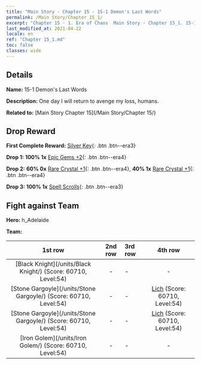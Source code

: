 ```yaml
---
title: "Main Story - Chapter 15 - 15-1 Demon's Last Words"
permalink: /Main Story/Chapter 15_1/
excerpt: "Chapter 15 - 1. Era of Chaos  Main Story - Chapter 15_1. 15-1 Demon's Last Words"
last_modified_at: 2021-04-22
locale: en
ref: "Chapter 15_1.md"
toc: false
classes: wide
---
```


## Details

 **Name:** 15-1 Demon's Last Words

 **Description:** One day I will return to avenge my loss, humans.

 **Related to:** [Main Story Chapter 15](/Main Story/Chapter 15/)

## Drop Reward

 **First Complete Reward:** [Silver Key](/Items/con_693/){: .btn .btn--era3}

 **Drop 1:** **100% 1x** [Epic Gems +2](/Items/mat_51/){: .btn .btn--era4}

 **Drop 2:** **60% 0x** [Rare Crystal +1](/Items/mat_45/){: .btn .btn--era4}, **40% 1x** [Rare Crystal +1](/Items/mat_45/){: .btn .btn--era4}

 **Drop 3:** **100% 1x** [Spell Scrolls](/Items/con_694/){: .btn .btn--era3}


## Fight against Team
 **Hero:** h_Adelaide

 **Team:**


  | 1st row | 2nd row | 3rd row | 4th row |
  |:----:|:----:|:----|:----:|
  | [Black Knight](/units/Black Knight/) (Score: 60710, Level:54)  | - | - | - |
  | [Stone Gargoyle](/units/Stone Gargoyle/) (Score: 60710, Level:54)  | - | - | [Lich](/units/Lich/) (Score: 60710, Level:54)  |
  | [Stone Gargoyle](/units/Stone Gargoyle/) (Score: 60710, Level:54)  | - | - | [Lich](/units/Lich/) (Score: 60710, Level:54)  |
  | [Iron Golem](/units/Iron Golem/) (Score: 60710, Level:54)  | - | - | - |


